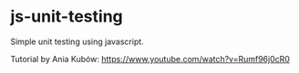 # js-unit-testing

Simple unit testing using javascript.

Tutorial by Ania Kubów: https://www.youtube.com/watch?v=Rumf96j0cR0
